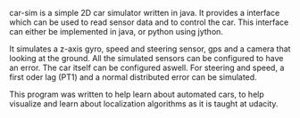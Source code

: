 car-sim is a simple 2D car simulator written in java. It provides a interface which can be used to read sensor data and to control the car. This interface can either be implemented in java, or python using jython.

It simulates a z-axis gyro, speed and steering sensor, gps and a camera that looking at the ground. All the simulated sensors can be configured to have an error.
The car itself can be configured aswell. For steering and speed, a first oder lag (PT1) and a normal distributed error can be simulated.

This program was written to help learn about automated cars, to help visualize and learn about localization algorithms as it is taught at udacity.